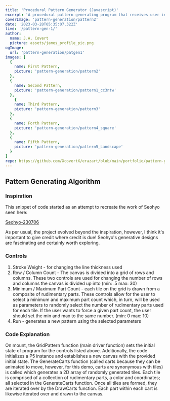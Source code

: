 ```yaml
---
title: 'Procedural Pattern Generator (Javascript)'
excerpt: 'A procedural pattern generating program that receives user inputs to build a randomly generated pattern.'
coverImage: 'pattern-generation/pattern2'
date: '2023-03-28T05:35:07.322Z'
live: '/pattern-gen-1/'
author:
  name: J.A. Covert
  picture: assets/james_profile_pic.png
ogImage:
  url: 'pattern-generation/patgen1'
images: [
  {
    name: First Pattern,
    picture: 'pattern-generation/pattern2'
  },
  {
    name: Second Pattern,
    picture: 'pattern-generation/pattern1_cc3ntw'
  },
    {
    name: Third Pattern,
    picture: 'pattern-generation/pattern3'
  },
  {
    name: Forth Pattern,
    picture: 'pattern-generation/pattern4_square'
  },
  {
    name: Fifth Pattern,
    picture: 'pattern-generation/pattern5_Landscape'
  }
]
repo: https://github.com/XcovertX/erazart/blob/main/portfolio/pattern-gen-core/generative-patterns.tsx
---
```


## Pattern Generating Algorithm

### Inspiration
This snippet of code started as an attempt to recreate the work of Seohyo seen here: 

[Seohyo-230706](https://www.instagram.com/reel/CuW8W-HuUUU/?utm_source=ig_web_copy_link&igshid=MzRlODBiNWFlZA==)

As per usual, the project evolved beyond the inspiration, however, I think it's important to give credit where credit is due! Seohyo's generative designs are fascinating and certainly worth exploring. 

### Controls

1. Stroke Weight - for changing the line thickness used
2. Row / Column Count - The canvas is divided into a grid of rows and columns. These two controls are used for changing the number of rows and columns the canvas is divided up into (min: .5 max: 30)
3. Minimum / Maximum Part Count - each tile on the grid is drawn from a composite of rudimentary parts. These controls allow for the user to select a minimum and maximum part count which, in turn, will be used as parameters to randomly select the number of rudimentary parts used for each tile. If the user wants to force a given part count, the user should set the min and max to the same number. (min: 0 max: 10)
4. Run - generates a new pattern using the selected parameters

### Code Explanation

On mount, the GridPattern function (main driver function) sets the initial state of program for the controls listed above. Additionally, the code initializes a P5 instance and establishes a new canvas with the provided initial state. The GenerateCarts function (called carts because they can be animated to move, however, for this demo, carts are synonymous with tiles) is called which generates a 2D array of randomly generated tiles. Each tile is comprised of a collection of rudimentary parts, a color and coordinates; all selected in the GenerateCarts function. Once all tiles are formed, they are iterated over by the DrawCarts function. Each part within each cart is likewise iterated over and drawn to the canvas.
